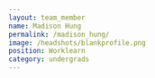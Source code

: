 ```yaml
---
layout: team_member
name: Madison Hung
permalink: /madison_hung/
image: /headshots/blankprofile.png
position: Worklearn 
category: undergrads
---
```

